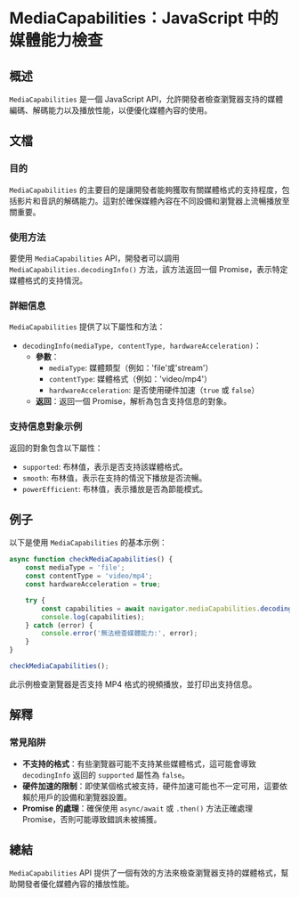 <!--
Meta Description: # MediaCapabilities：JavaScript 中的媒體能力檢查 ## 概述 `MediaCapabilities` 是一個 JavaScript API，允許開發者檢查瀏覽器支持的媒體編碼、解碼能力以及播放性能，以便優化媒體內容的使用。 ## 文檔 ### 目的 `MediaCapa...
Meta Keywords: mediacapabilities, decodinginfo, promise, mediatype, contenttype
-->

# MediaCapabilities：JavaScript 中的媒體能力檢查

## 概述
`MediaCapabilities` 是一個 JavaScript API，允許開發者檢查瀏覽器支持的媒體編碼、解碼能力以及播放性能，以便優化媒體內容的使用。

## 文檔
### 目的
`MediaCapabilities` 的主要目的是讓開發者能夠獲取有關媒體格式的支持程度，包括影片和音訊的解碼能力。這對於確保媒體內容在不同設備和瀏覽器上流暢播放至關重要。

### 使用方法
要使用 `MediaCapabilities` API，開發者可以調用 `MediaCapabilities.decodingInfo()` 方法，該方法返回一個 Promise，表示特定媒體格式的支持情況。

### 詳細信息
`MediaCapabilities` 提供了以下屬性和方法：

- `decodingInfo(mediaType, contentType, hardwareAcceleration)`：
  - **參數**：
    - `mediaType`: 媒體類型（例如：'file'或'stream'）
    - `contentType`: 媒體格式（例如：'video/mp4'）
    - `hardwareAcceleration`: 是否使用硬件加速（`true` 或 `false`）
  - **返回**：返回一個 Promise，解析為包含支持信息的對象。

### 支持信息對象示例
返回的對象包含以下屬性：
- `supported`: 布林值，表示是否支持該媒體格式。
- `smooth`: 布林值，表示在支持的情況下播放是否流暢。
- `powerEfficient`: 布林值，表示播放是否為節能模式。

## 例子
以下是使用 `MediaCapabilities` 的基本示例：

```javascript
async function checkMediaCapabilities() {
    const mediaType = 'file';
    const contentType = 'video/mp4';
    const hardwareAcceleration = true;

    try {
        const capabilities = await navigator.mediaCapabilities.decodingInfo(mediaType, contentType, hardwareAcceleration);
        console.log(capabilities);
    } catch (error) {
        console.error('無法檢查媒體能力:', error);
    }
}

checkMediaCapabilities();
```

此示例檢查瀏覽器是否支持 MP4 格式的視頻播放，並打印出支持信息。

## 解釋
### 常見陷阱
- **不支持的格式**：有些瀏覽器可能不支持某些媒體格式，這可能會導致 `decodingInfo` 返回的 `supported` 屬性為 `false`。
- **硬件加速的限制**：即使某個格式被支持，硬件加速可能也不一定可用，這要依賴於用戶的設備和瀏覽器設置。
- **Promise 的處理**：確保使用 `async/await` 或 `.then()` 方法正確處理 Promise，否則可能導致錯誤未被捕獲。

## 總結
`MediaCapabilities` API 提供了一個有效的方法來檢查瀏覽器支持的媒體格式，幫助開發者優化媒體內容的播放性能。